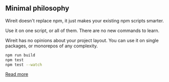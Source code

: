 ## Minimal philosophy

Wireit doesn't replace npm, it just makes your existing npm scripts smarter.

Use it on one script, or all of them. There are no new commands to learn.

Wireit has no opinions about your project layout. You can use it on single
packages, or monorepos of any complexity.

```sh
npm run build
npm test
npm test --watch
```

<a href="/watch/" class="more-button">Read more</a>
